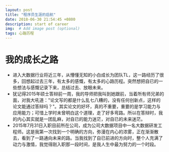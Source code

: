 ```yaml
---
layout: post
title: "程序员生涯的启航"
date: 2018-06-30 21:54:45 +0800
description: start of career
img:  # Add image post (optional)
tags: 心路历程
---
```


# 我的成长之路
- 进入大数据行业将近三年，从懵懂无知的小白成长为团队TL，这一路经历了很多，回想起过去三年，有太多的感慨，有太多的心路历程。突然想把自已的一些想法与感慨记录下来，总结过去、放眼未来。
- 犹记得2015年硕士答辩前一周，我的导师把我叫到她跟前，当着所有师兄弟的面，对我大吼道："论文写的都是什么乱七八糟的，没有任何创新点，这样的论文能通过答辩吗？"。其实论文的好坏，真的不重要，重要的是学习能力与应用能力；可惜上学时未曾明白这个道理，走了好多弯路。所以在答辩时，我的内心其实就是一团乱麻，对自已的能力迷茫，对自已的未来迷茫。
- 2015年7月31日入职目前所在公司，成为公司大数据项目中一名大数据研发工程师。这是我第一次找到一个明确的方向，弥漫在内心的浓雾，正在渐渐散去，看到了一路通向未来的路。当我找到了自已前进的方向时，整个人充满了动力与激情，我觉得刚入职那一段时间，是我人生中最为努力的一个时段。